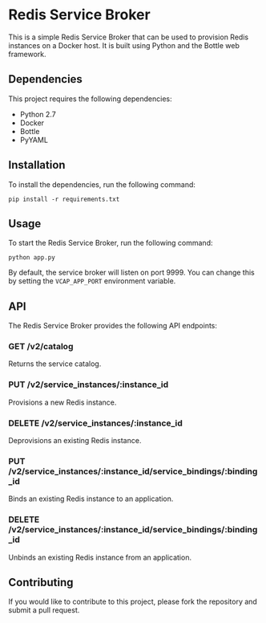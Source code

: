# Redis Service Broker

This is a simple Redis Service Broker that can be used to provision Redis instances on a Docker host. It is built using Python and the Bottle web framework.

## Dependencies

This project requires the following dependencies:

- Python 2.7
- Docker
- Bottle
- PyYAML

## Installation

To install the dependencies, run the following command:

```
pip install -r requirements.txt
```

## Usage

To start the Redis Service Broker, run the following command:

```
python app.py
```

By default, the service broker will listen on port 9999. You can change this by setting the `VCAP_APP_PORT` environment variable.

## API

The Redis Service Broker provides the following API endpoints:

### GET /v2/catalog

Returns the service catalog.

### PUT /v2/service_instances/:instance_id

Provisions a new Redis instance.

### DELETE /v2/service_instances/:instance_id

Deprovisions an existing Redis instance.

### PUT /v2/service_instances/:instance_id/service_bindings/:binding_id

Binds an existing Redis instance to an application.

### DELETE /v2/service_instances/:instance_id/service_bindings/:binding_id

Unbinds an existing Redis instance from an application.

## Contributing

If you would like to contribute to this project, please fork the repository and submit a pull request.